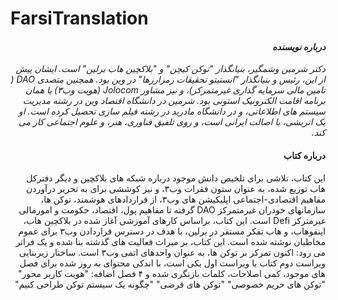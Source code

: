 # FarsiTranslation
<div lang="fa" dir="rtl">
  <i><h4>درباره نویسنده</h4>
    
دکتر شرمین وشمگیر، بنیانگذار "توکن کیچن" و "بلاکچین هاب برلین" است.
ایشان پیش از این، رئیس و بنیانگذار "انستیتو تحقیقات رمزارزها" در وین بود.
همچنین متصدی DAO ( تامین مالی سرمایه گذاری غیرمتمرکز)، و نیز مشاور Jolocom (هویت وب۳) یا همان برنامه اقامت الکترونیک استونی بود.
شرمین در دانشگاه اقتصاد وین در رشته مدیریت سیستم های اطلاعاتی، و در دانشگاه مادرید در رشته فیلم سازی تحصیل کرده است. 
او یک اتریشی، با اصالت ایرانی است، و روی تلفیق فناوری، هنر، و علوم اجتماعی کار می کند.
</i>

<h4>درباره کتاب</h4>

این کتاب، تلاشی برای تلخیص دانش موجود درباره شبکه های بلاکچین و دیگر دفترکل هاب توزیع شده، به عنوان ستون فقرات وب۳، و نیز کوششی برای به تحریر درآوردن مفاهیم اقتصادی-اجتماعی اپلیکیشن های وب۳، از قراردادهای هوشمند، توکن ها، سازمانهای خودران غیرمتمرکز DAO گرفته تا مفاهیم پول، اقتصاد، حکومت و امورمالی غیرمترکز  Defi است.
این کتاب، براساس کارهای آموزشی آغاز شده در بلاکچین هاب، اینفوهاب، و هاب تفکر مستقر در برلین، با هدف در دسترس قراردادن وب۳ برای عموم مخاطبان نوشته شده است.
این کتاب، بر میراث فعالیت های گذشته بنا شده و یک فراتر می رود:
اکنون تمرکز بر توکن ها، به عنوان واحدهای اتمی وب۳ است.
ساختار زیربنایی ویراست دوم کتاب با ویراست اول یکی است، با اندکی محتوای به روز شده برای فصل های موجود، کمی اصلاحات، کلمات بازنگری شده و ۴ فصل اضافه:
"هویت کاربر محور"
"توکن های حریم خصوصی"
"توکن های قرضی"
"چگونه یک سیستم توکن طراحی کنیم"

</div>
